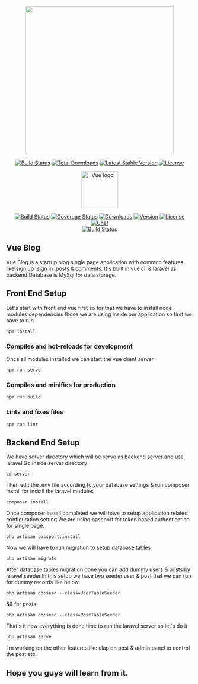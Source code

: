 <p align="center"><img src="https://res.cloudinary.com/dtfbvvkyp/image/upload/v1566331377/laravel-logolockup-cmyk-red.svg" width="400"></p>

<p align="center">
<a href="https://travis-ci.org/laravel/framework"><img src="https://travis-ci.org/laravel/framework.svg" alt="Build Status"></a>
<a href="https://packagist.org/packages/laravel/framework"><img src="https://poser.pugx.org/laravel/framework/d/total.svg" alt="Total Downloads"></a>
<a href="https://packagist.org/packages/laravel/framework"><img src="https://poser.pugx.org/laravel/framework/v/stable.svg" alt="Latest Stable Version"></a>
<a href="https://packagist.org/packages/laravel/framework"><img src="https://poser.pugx.org/laravel/framework/license.svg" alt="License"></a>
</p>


<p align="center"><a href="https://vuejs.org" target="_blank" rel="noopener noreferrer"><img width="100" src="https://vuejs.org/images/logo.png" alt="Vue logo"></a></p>

<p align="center">
  <a href="https://circleci.com/gh/vuejs/vue/tree/dev"><img src="https://img.shields.io/circleci/project/github/vuejs/vue/dev.svg?sanitize=true" alt="Build Status"></a>
  <a href="https://codecov.io/github/vuejs/vue?branch=dev"><img src="https://img.shields.io/codecov/c/github/vuejs/vue/dev.svg?sanitize=true" alt="Coverage Status"></a>
  <a href="https://npmcharts.com/compare/vue?minimal=true"><img src="https://img.shields.io/npm/dm/vue.svg?sanitize=true" alt="Downloads"></a>
  <a href="https://www.npmjs.com/package/vue"><img src="https://img.shields.io/npm/v/vue.svg?sanitize=true" alt="Version"></a>
  <a href="https://www.npmjs.com/package/vue"><img src="https://img.shields.io/npm/l/vue.svg?sanitize=true" alt="License"></a>
  <a href="https://chat.vuejs.org/"><img src="https://img.shields.io/badge/chat-on%20discord-7289da.svg?sanitize=true" alt="Chat"></a>
  <br>
  <a href="https://app.saucelabs.com/builds/50f8372d79f743a3b25fb6ca4851ca4c"><img src="https://app.saucelabs.com/buildstatus/vuejs" alt="Build Status"></a>
</p>



## Vue Blog

Vue Blog is a startup blog single page application with common features like sign up ,sign in ,posts & comments.
It's built in vue cli & laravel as backend.Database is MySql for data storage.

## Front End Setup

Let's start with front end vue first so for that we have to install node modules dependencies those we are using inside our application so first we have to run 

```
npm install
```

### Compiles and hot-reloads for development

Once all modules installed we can start the vue client server

```
npm run serve
```

### Compiles and minifies for production
```
npm run build
```

### Lints and fixes files
```
npm run lint
```

## Backend End Setup

We have server directory which will be serve as backend server and use laravel.Go inside server directory

```
cd server
```

Then edit the .env file according to your database settings & run composer install for install the laravel modules

```
composer install
```

Once composer install completed we will have to setup application related configuration setting.We are using passport for token based authentication for single page.

```
php artisan passport:install
```

Now we will have to run migration to setup database tables

```
php artisan migrate
```
After database tables migration done you can add dummy users & posts by laravel seeder.In this setup we have two seeder user & post that we can run for dummy records like below

```
php artisan db:seed --class=UserTableSeeder
```

&& for posts

```
php artisan db:seed --class=PostTableSeeder
```

That's it now everything is done time to run the laravel server so let's do it

```
php artisan serve
```
I m working on the other features like clap on post & admin panel to control the post etc.

## Hope you guys will learn from it.